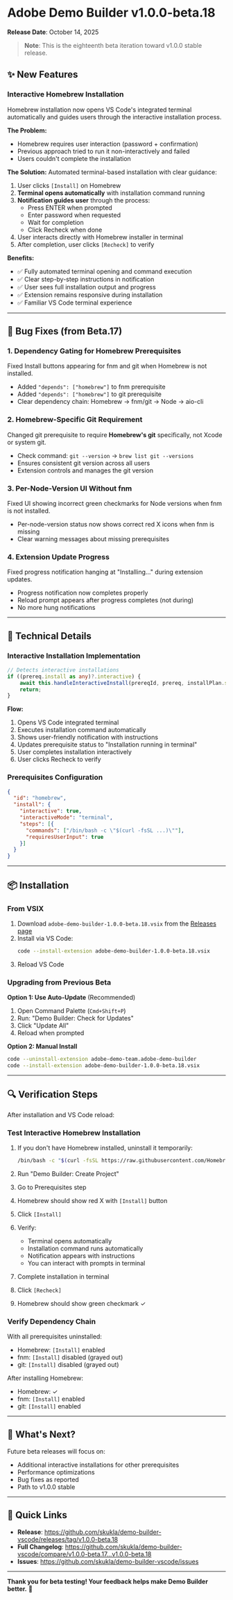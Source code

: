 # Adobe Demo Builder v1.0.0-beta.18

**Release Date**: October 14, 2025

> **Note**: This is the eighteenth beta iteration toward v1.0.0 stable release.

## ✨ New Features

### Interactive Homebrew Installation

Homebrew installation now opens VS Code's integrated terminal automatically and guides users through the interactive installation process.

**The Problem:**
- Homebrew requires user interaction (password + confirmation)
- Previous approach tried to run it non-interactively and failed
- Users couldn't complete the installation

**The Solution:**
Automated terminal-based installation with clear guidance:

1. User clicks `[Install]` on Homebrew
2. **Terminal opens automatically** with installation command running
3. **Notification guides user** through the process:
   - Press ENTER when prompted
   - Enter password when requested  
   - Wait for completion
   - Click Recheck when done
4. User interacts directly with Homebrew installer in terminal
5. After completion, user clicks `[Recheck]` to verify

**Benefits:**
- ✅ Fully automated terminal opening and command execution
- ✅ Clear step-by-step instructions in notification
- ✅ User sees full installation output and progress
- ✅ Extension remains responsive during installation
- ✅ Familiar VS Code terminal experience

---

## 🐛 Bug Fixes (from Beta.17)

### 1. Dependency Gating for Homebrew Prerequisites

Fixed Install buttons appearing for fnm and git when Homebrew is not installed.

- Added `"depends": ["homebrew"]` to fnm prerequisite
- Added `"depends": ["homebrew"]` to git prerequisite
- Clear dependency chain: Homebrew → fnm/git → Node → aio-cli

### 2. Homebrew-Specific Git Requirement

Changed git prerequisite to require **Homebrew's git** specifically, not Xcode or system git.

- Check command: `git --version` → `brew list git --versions`
- Ensures consistent git version across all users
- Extension controls and manages the git version

### 3. Per-Node-Version UI Without fnm

Fixed UI showing incorrect green checkmarks for Node versions when fnm is not installed.

- Per-node-version status now shows correct red X icons when fnm is missing
- Clear warning messages about missing prerequisites

### 4. Extension Update Progress

Fixed progress notification hanging at "Installing..." during extension updates.

- Progress notification now completes properly
- Reload prompt appears after progress completes (not during)
- No more hung notifications

---

## 📝 Technical Details

### Interactive Installation Implementation

```typescript
// Detects interactive installations
if ((prereq.install as any)?.interactive) {
    await this.handleInteractiveInstall(prereqId, prereq, installPlan.steps || []);
    return;
}
```

**Flow:**
1. Opens VS Code integrated terminal
2. Executes installation command automatically
3. Shows user-friendly notification with instructions
4. Updates prerequisite status to "Installation running in terminal"
5. User completes installation interactively
6. User clicks Recheck to verify

### Prerequisites Configuration

```json
{
  "id": "homebrew",
  "install": {
    "interactive": true,
    "interactiveMode": "terminal",
    "steps": [{
      "commands": ["/bin/bash -c \"$(curl -fsSL ...)\""],
      "requiresUserInput": true
    }]
  }
}
```

---

## 📦 Installation

### From VSIX

1. Download `adobe-demo-builder-1.0.0-beta.18.vsix` from the [Releases page](https://github.com/skukla/demo-builder-vscode/releases/tag/v1.0.0-beta.18)
2. Install via VS Code:
   ```bash
   code --install-extension adobe-demo-builder-1.0.0-beta.18.vsix
   ```
3. Reload VS Code

### Upgrading from Previous Beta

**Option 1: Use Auto-Update** (Recommended)
1. Open Command Palette (`Cmd+Shift+P`)
2. Run: "Demo Builder: Check for Updates"
3. Click "Update All"
4. Reload when prompted

**Option 2: Manual Install**
```bash
code --uninstall-extension adobe-demo-team.adobe-demo-builder
code --install-extension adobe-demo-builder-1.0.0-beta.18.vsix
```

---

## 🔍 Verification Steps

After installation and VS Code reload:

### Test Interactive Homebrew Installation

1. If you don't have Homebrew installed, uninstall it temporarily:
   ```bash
   /bin/bash -c "$(curl -fsSL https://raw.githubusercontent.com/Homebrew/install/HEAD/uninstall.sh)"
   ```

2. Run "Demo Builder: Create Project"
3. Go to Prerequisites step
4. Homebrew should show red X with `[Install]` button
5. Click `[Install]`
6. Verify:
   - Terminal opens automatically
   - Installation command runs automatically
   - Notification appears with instructions
   - You can interact with prompts in terminal
7. Complete installation in terminal
8. Click `[Recheck]`
9. Homebrew should show green checkmark ✓

### Verify Dependency Chain

With all prerequisites uninstalled:
- Homebrew: `[Install]` enabled
- fnm: `[Install]` disabled (grayed out)
- git: `[Install]` disabled (grayed out)

After installing Homebrew:
- Homebrew: ✓
- fnm: `[Install]` enabled
- git: `[Install]` enabled

---

## 🚀 What's Next?

Future beta releases will focus on:
- Additional interactive installations for other prerequisites
- Performance optimizations
- Bug fixes as reported
- Path to v1.0.0 stable

---

## 🔗 Quick Links

- **Release**: https://github.com/skukla/demo-builder-vscode/releases/tag/v1.0.0-beta.18
- **Full Changelog**: https://github.com/skukla/demo-builder-vscode/compare/v1.0.0-beta.17...v1.0.0-beta.18
- **Issues**: https://github.com/skukla/demo-builder-vscode/issues

---

**Thank you for beta testing! Your feedback helps make Demo Builder better.** 🙏


